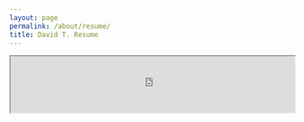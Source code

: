 ```yaml
---
layout: page
permalink: /about/resume/
title: David T. Resume
---
```

<iframe src="https://docs.google.com/document/d/e/2PACX-1vSYIsJUdkpvzilfVnu5v9XwSafPjUIkctYViza0Xaihp1Ig4Gn5jWDwuRfzm_N4Ded4FoVqld6aM0NC/pub?embedded=true" width="100%" height="100"></iframe>
